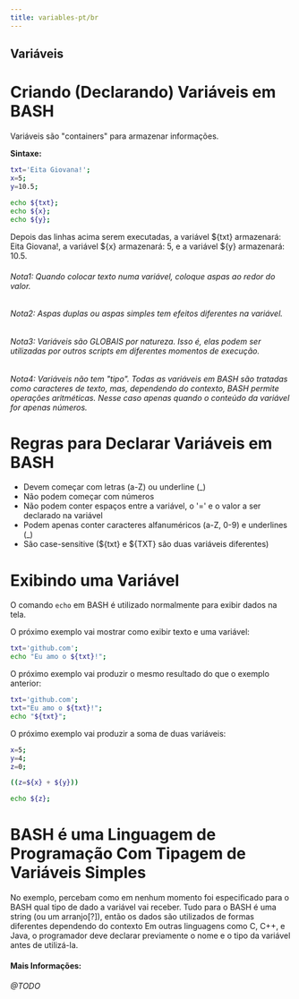 ```yaml
---
title: variables-pt/br
---
```


## Variáveis
# Criando (Declarando) Variáveis em BASH

Variáveis são "containers" para armazenar informações. 

**Sintaxe:**

````bash
txt='Eita Giovana!';
x=5;
y=10.5;
    
echo ${txt};
echo ${x};
echo ${y};
````

Depois das linhas acima serem executadas, a variável ${txt} armazenará: Eita Giovana!, a variável ${x} armazenará: 5, e a variável ${y} armazenará: 10.5.

###### Nota1: Quando colocar texto numa variável, coloque aspas ao redor do valor.
###### Nota2: Aspas duplas ou aspas simples tem efeitos diferentes na variável.
###### Nota3: Variáveis são GLOBAIS por natureza. Isso é, elas podem ser utilizadas por outros scripts em diferentes momentos de execução.
###### Nota4: Variáveis não tem "tipo". Todas as variáveis em BASH são tratadas como caracteres de texto, mas, dependendo do contexto, BASH permite operações aritméticas. Nesse caso apenas quando o conteúdo da variável for apenas números. 

# Regras para Declarar Variáveis em BASH

* Devem começar com letras (a-Z) ou underline (_)
* Não podem começar com números
* Não podem conter espaços entre a variável, o '=' e o valor a ser declarado na variável
* Podem apenas conter caracteres alfanuméricos (a-Z, 0-9) e underlines (_)
* São case-sensitive (${txt} e ${TXT} são duas variáveis diferentes)

# Exibindo uma Variável

O comando `echo` em BASH é utilizado normalmente para exibir dados na tela. 

O próximo exemplo vai mostrar como exibir texto e uma variável:
````bash
txt='github.com';
echo "Eu amo o ${txt}!";
````

O próximo exemplo vai produzir o mesmo resultado do que o exemplo anterior:
````bash
txt='github.com';
txt="Eu amo o ${txt}!";
echo "${txt}";
````

O próximo exemplo vai produzir a soma de duas variáveis:
````bash
x=5;
y=4;
z=0;

((z=${x} + ${y}))

echo ${z}; 
````

# BASH é uma Linguagem de Programação Com Tipagem de Variáveis Simples

No exemplo, percebam como em nenhum momento foi especificado para o BASH qual tipo de dado a variável vai receber.
Tudo para o BASH é uma string (ou um arranjo[?]), então os dados são utilizados de formas diferentes dependendo do contexto
Em outras linguagens como C, C++, e Java, o programador deve declarar previamente o nome e o tipo da variável antes de utilizá-la.

#### Mais Informações:
###### @TODO
<!-- Please add any articles you think might be helpful to read before writing the article -->
